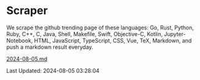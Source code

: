 # Scraper

We scrape the github trending page of these languages: Go, Rust, Python, Ruby, C++, C, Java, Shell, Makefile, Swift, Objective-C, Kotlin, Jupyter-Notebook, HTML, JavaScript, TypeScript, CSS, Vue, TeX, Markdown, and push a markdown result everyday.

[2024-08-05.md](https://github.com/yangwenmai/github-trending-backup/blob/master/2024-08-05.md)

Last Updated: 2024-08-05 03:28:04